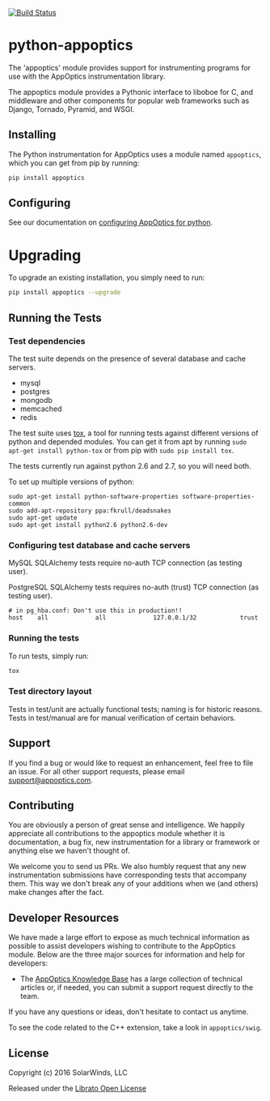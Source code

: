 [![Build Status](https://travis-ci.com/librato/python-appoptics.svg?token=hJPGuB4cPyioy5R8LBV9&branch=ci)](https://travis-ci.com/librato/python-appoptics)

# python-appoptics

The 'appoptics' module provides support for instrumenting
programs for use with the AppOptics instrumentation library.

The appoptics module provides a Pythonic interface to liboboe for C, and middleware 
and other components for popular web frameworks such as Django, Tornado, Pyramid, and WSGI.


## Installing

The Python instrumentation for AppOptics uses a module named `appoptics`, which you
can get from pip by running:

```sh
pip install appoptics
```

## Configuring

See our documentation on [configuring AppOptics for python](http://docs.appoptics.com/Instrumentation/python.html#configuring-instrumentation).

# Upgrading

To upgrade an existing installation, you simply need to run:

```sh
pip install appoptics --upgrade
```

## Running the Tests

### Test dependencies

The test suite depends on the presence of several database and cache servers.

- mysql
- postgres
- mongodb
- memcached
- redis

The test suite uses [tox](https://testrun.org/tox/latest/), a tool for running
tests against different versions of python and depended modules. You can get it
from apt by running `sudo apt-get install python-tox` or from pip with
`sudo pip install tox`.

The tests currently run against python 2.6 and 2.7, so you will need both.

To set up multiple versions of python:

    sudo apt-get install python-software-properties software-properties-common
    sudo add-apt-repository ppa:fkrull/deadsnakes
    sudo apt-get update
    sudo apt-get install python2.6 python2.6-dev

### Configuring test database and cache servers

MySQL SQLAlchemy tests require no-auth TCP connection (as testing user).

PostgreSQL SQLAlchemy tests requires no-auth (trust) TCP connection (as testing user).

```
# in pg_hba.conf: Don't use this in production!!
host    all             all             127.0.0.1/32            trust
```

### Running the tests

To run tests, simply run:

```sh
tox
```

### Test directory layout

Tests in test/unit are actually functional tests; naming is for historic
reasons.  Tests in test/manual are for manual verification of certain
behaviors.

## Support

If you find a bug or would like to request an enhancement, feel free to file
an issue. For all other support requests, please email support@appoptics.com.

## Contributing

You are obviously a person of great sense and intelligence. We happily
appreciate all contributions to the appoptics module whether it is documentation,
a bug fix, new instrumentation for a library or framework or anything else
we haven't thought of.

We welcome you to send us PRs. We also humbly request that any new
instrumentation submissions have corresponding tests that accompany
them. This way we don't break any of your additions when we (and others)
make changes after the fact.

## Developer Resources

We have made a large effort to expose as much technical information
as possible to assist developers wishing to contribute to the AppOptics module.
Below are the three major sources for information and help for developers:

* The [AppOptics Knowledge Base](https://docs.appoptics.com/)
has a large collection of technical articles or, if needed, you can submit a
support request directly to the team.

If you have any questions or ideas, don't hesitate to contact us anytime.

To see the code related to the C++ extension, take a look in `appoptics/swig`.

## License

Copyright (c) 2016 SolarWinds, LLC

Released under the [Librato Open License](http://docs.appoptics.com/Instrumentation/librato-open-license.html)
